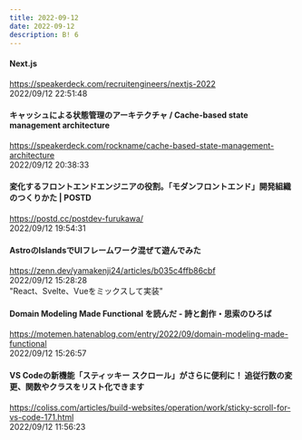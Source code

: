 ```yaml
---
title: 2022-09-12
date: 2022-09-12
description: B! 6
---
```


#### Next.js
https://speakerdeck.com/recruitengineers/nextjs-2022<br>
2022/09/12 22:51:48<br>


#### キャッシュによる状態管理のアーキテクチャ / Cache-based state management architecture
https://speakerdeck.com/rockname/cache-based-state-management-architecture<br>
2022/09/12 20:38:33<br>


#### 変化するフロントエンドエンジニアの役割。「モダンフロントエンド」開発組織のつくりかた | POSTD
https://postd.cc/postdev-furukawa/<br>
2022/09/12 19:54:31<br>


#### AstroのIslandsでUIフレームワーク混ぜて遊んでみた
https://zenn.dev/yamakenji24/articles/b035c4ffb86cbf<br>
2022/09/12 15:28:28<br>
"React、Svelte、Vueをミックスして実装"


#### Domain Modeling Made Functional を読んだ - 詩と創作・思索のひろば
https://motemen.hatenablog.com/entry/2022/09/domain-modeling-made-functional<br>
2022/09/12 15:26:57<br>


#### VS Codeの新機能「スティッキー スクロール」がさらに便利に！ 追従行数の変更、関数やクラスをリスト化できます
https://coliss.com/articles/build-websites/operation/work/sticky-scroll-for-vs-code-171.html<br>
2022/09/12 11:56:23<br>


